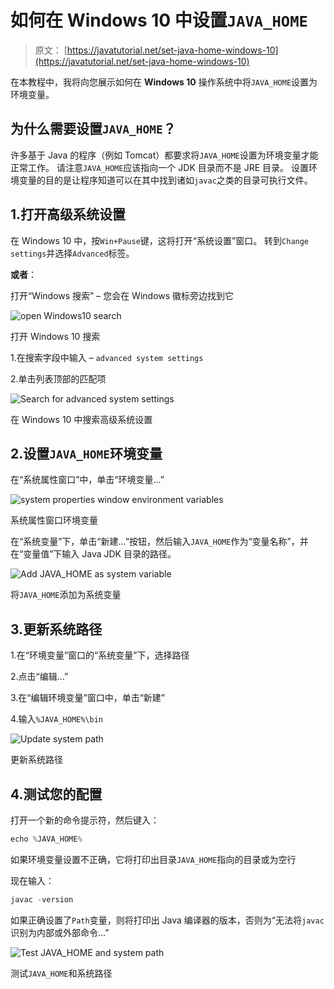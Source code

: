 # 如何在 Windows 10 中设置`JAVA_HOME`

> 原文： [https://javatutorial.net/set-java-home-windows-10](https://javatutorial.net/set-java-home-windows-10)

在本教程中，我将向您展示如何在 **Windows 10** 操作系统中将`JAVA_HOME`设置为环境变量。

## 为什么需要设置`JAVA_HOME`？

许多基于 Java 的程序（例如 Tomcat）都要求将`JAVA_HOME`设置为环境变量才能正常工作。 请注意`JAVA_HOME`应该指向一个 JDK 目录而不是 JRE 目录。 设置环境变量的目的是让程序知道可以在其中找到诸如`javac`之类的目录可执行文件。

## 1.打开高级系统设置

在 Windows 10 中，按`Win+Pause`键，这将打开“系统设置”窗口。 转到`Change settings`并选择`Advanced`标签。

**或者**：

打开“Windows 搜索” – 您会在 Windows 徽标旁边找到它

![open Windows10 search](img/bad6d50665d93d58c5593a416e094d2d.jpg)

打开 Windows 10 搜索

1.在搜索字段中输入 – `advanced system settings`

2.单击列表顶部的匹配项

![Search for advanced system settings](img/db2811e41cedded3430b5f988ed83666.jpg)

在 Windows 10 中搜索高级系统设置

## 2.设置`JAVA_HOME`环境变量

在“系统属性窗口”中，单击“环境变量...”

![system properties window environment variables](img/058f2815919f075740db4e76b34037ed.jpg)

系统属性窗口环境变量

在“系统变量”下，单击“新建…”按钮，然后输入`JAVA_HOME`作为“变量名称”，并在“变量值”下输入 Java JDK 目录的路径。

![Add JAVA_HOME as system variable](img/44e135a2e1716c575481b109c1f77974.jpg)

将`JAVA_HOME`添加为系统变量

## 3.更新系统路径

1.在“环境变量”窗口的“系统变量”下，选择路径

2.点击“编辑...”

3.在“编辑环境变量”窗口中，单击“新建”

4.输入`%JAVA_HOME%\bin`

![Update system path](img/759be10bf41679fc383ee754e669cb79.jpg)

更新系统路径

## 4.测试您的配置

打开一个新的命令提示符，然后键入：

```java
echo %JAVA_HOME%
```

如果环境变量设置不正确，它将打印出目录`JAVA_HOME`指向的目录或为空行

现在输入：

```java
javac -version
```

如果正确设置了`Path`变量，则将打印出 Java 编译器的版本，否则为“无法将`javac`识别为内部或外部命令…”

![Test JAVA_HOME and system path](img/be9ca2a22373dec589bda99569efcdec.jpg)

测试`JAVA_HOME`和系统路径